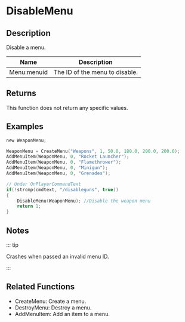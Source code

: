 # DisableMenu

## Description

Disable a menu.

| Name        | Description                    |
| ----------- | ------------------------------ |
| Menu:menuid | The ID of the menu to disable. |

## Returns

This function does not return any specific values.

## Examples

```c
new WeaponMenu;

WeaponMenu = CreateMenu("Weapons", 1, 50.0, 180.0, 200.0, 200.0);
AddMenuItem(WeaponMenu, 0, "Rocket Launcher");
AddMenuItem(WeaponMenu, 0, "Flamethrower");
AddMenuItem(WeaponMenu, 0, "Minigun");
AddMenuItem(WeaponMenu, 0, "Grenades");

// Under OnPlayerCommandText
if(!strcmp(cmdtext, "/disableguns", true))
{
    DisableMenu(WeaponMenu); //Disable the weapon menu
    return 1;
}
```

## Notes

::: tip

Crashes when passed an invalid menu ID.

:::

## Related Functions

- CreateMenu: Create a menu.
- DestroyMenu: Destroy a menu.
- AddMenuItem: Add an item to a menu.
